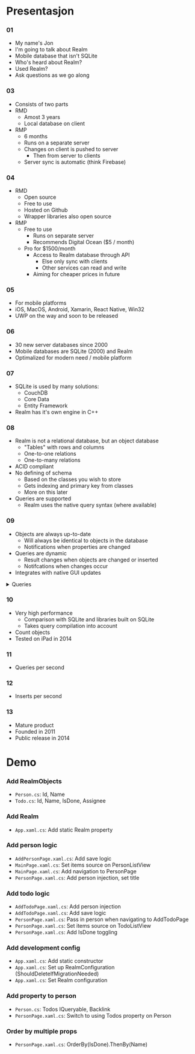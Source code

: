 # Presentasjon

### 01

* My name's Jon
* I'm going to talk about Realm
* Mobile database that isn't SQLite
* Who's heard about Realm?
* Used Realm?
* Ask questions as we go along

### 03

* Consists of two parts
* RMD
    * Amost 3 years
    * Local database on client
* RMP
    * 6 months
    * Runs on a separate server
    * Changes on client is pushed to server
        * Then from server to clients
    * Server sync is automatic (think Firebase)

### 04

* RMD
    * Open source
    * Free to use
    * Hosted on Github
    * Wrapper libraries also open source
* RMP
    * Free to use
        * Runs on separate server
        * Recommends Digital Ocean ($5 / month)
    * Pro for $1500/month
        * Access to Realm database through API
            * Else only sync with clients
            * Other services can read and write
        * Aiming for cheaper prices in future

### 05

* For mobile platforms
* iOS, MacOS, Android, Xamarin, React Native, Win32
* UWP on the way and soon to be released

### 06

* 30 new server databases since 2000
* Mobile databases are SQLite (2000) and Realm
* Optimalized for modern need / mobile platform

### 07

* SQLite is used by many solutions:
    * CouchDB
    * Core Data
    * Entity Framework
* Realm has it's own engine in C++

### 08

* Realm is not a relational database, but an object database
    * "Tables" with rows and columns
    * One-to-one relations
    * One-to-many relations
* ACID compliant
* No defining of schema
    * Based on the classes you wish to store
    * Gets indexing and primary key from classes
    * More on this later
* Queries are supported
    * Realm uses the native query syntax (where available)

### 09

* Objects are always up-to-date
    * Will always be identical to objects in the database
    * Notifications when properties are changed
* Queries are dynamic
    * Result changes when objects are changed or inserted
    * Notifcations when changes occur
* Integrates with native GUI updates

<details>
  <summary>Queries</summary>
  <h4>Swift/Obj-C</h4>
  <ul>
    <li><code>NSPredicate</code> syntax</li>
  </ul>
  <h4>C#</h4>
  <ul>
    <li><code>IQueryable</code> syntax (identical to Linq)</li>
  </ul>
  <h4>JavaScript</h4>
  <ul>
    <li>Chaining of functions</li>
    <li>Custom for Realm</li>
  </ul>
  <h4>Java</h4>
  <ul>
    <li>Chaining of functions</li>
    <li>Custom for Realm</li>
  </ul>
</details>

### 10

* Very high performance
    * Comparison with SQLite and libraries built on SQLite
    * Takes query compilation into account
* Count objects
* Tested on iPad in 2014

### 11

* Queries per second

### 12

* Inserts per second

### 13

* Mature product
* Founded in 2011
* Public release in 2014

# Demo

### Add RealmObjects

* `Person.cs`: Id, Name
* `Todo.cs`: Id, Name, IsDone, Assignee

### Add Realm

* `App.xaml.cs`: Add static Realm property

### Add person logic

* `AddPersonPage.xaml.cs`: Add save logic
* `MainPage.xaml.cs`: Set items source on PersonListView
* `MainPage.xaml.cs`: Add navigation to PersonPage
* `PersonPage.xaml.cs`: Add person injection, set title

### Add todo logic

* `AddTodoPage.xaml.cs`: Add person injection
* `AddTodoPage.xaml.cs`: Add save logic
* `PersonPage.xaml.cs`: Pass in person when navigating to AddTodoPage
* `PersonPage.xaml.cs`: Set items source on TodoListView
* `PersonPage.xaml.cs`: Add IsDone toggling

### Add development config

* `App.xaml.cs`: Add static constructor
* `App.xaml.cs`: Set up RealmConfiguration (ShouldDeleteIfMigrationNeeded)
* `App.xaml.cs`: Set Realm configuration

### Add property to person

* `Person.cs`: Todos IQueryable<Todo>, Backlink
* `PersonPage.xaml.cs`: Switch to using Todos property on Person

### Order by multiple props

* `PersonPage.xaml.cs`: OrderBy(IsDone).ThenBy(Name)